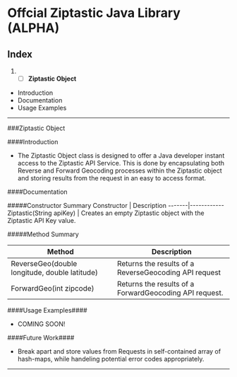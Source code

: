 # **Offcial Ziptastic Java Library (ALPHA)**

## **Index**

1. -[ ] **Ziptastic Object**
  - Introduction
  - Documentation
  - Usage Examples

_________________________________________________________________________________________________________________________________________

###Ziptastic Object


####Introduction

  - The Ziptastic Object class is designed to offer a Java developer instant access to the Ziptastic API Service. This is done by encapsulating both Reverse and Forward Geocoding processes within the Ziptastic object and storing results from the request in an easy to access format.
  
####Documentation

#####Constructor Summary
  Constructor | Description
  -------|------------
  Ziptastic(String apiKey) | Creates an empty Ziptastic object with the Ziptastic API Key value.
  
#####Method Summary
  
  Method | Description
  -------|------------
  ReverseGeo(double longitude, double latitude)  | Returns the results of a ReverseGeocoding API request
  ForwardGeo(int zipcode)  | Returns the results of a ForwardGeocoding API request. 
  
  
####Usage Examples####
  - COMING SOON!

####Future Work####
  - Break apart and store values from Requests in self-contained array of hash-maps, while handeling potential error codes appropriately.
  

_________________________________________________________________________________________________________________________________________
